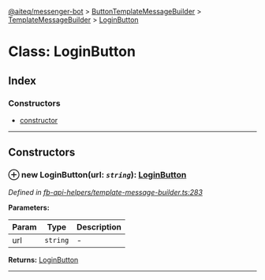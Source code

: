 [@aiteq/messenger-bot](../README.md) > [ButtonTemplateMessageBuilder](../classes/buttontemplatemessagebuilder.md) > [TemplateMessageBuilder](../modules/buttontemplatemessagebuilder.templatemessagebuilder.md) > [LoginButton](../classes/buttontemplatemessagebuilder.templatemessagebuilder.loginbutton.md)



# Class: LoginButton

## Index

### Constructors

* [constructor](buttontemplatemessagebuilder.templatemessagebuilder.loginbutton.md#constructor)



---
## Constructors
<a id="constructor"></a>


### ⊕ **new LoginButton**(url: *`string`*): [LoginButton](buttontemplatemessagebuilder.templatemessagebuilder.loginbutton.md)



*Defined in [fb-api-helpers/template-message-builder.ts:283](https://github.com/aiteq/messenger-bot/blob/a540dbb/src/fb-api-helpers/template-message-builder.ts#L283)*



**Parameters:**

| Param | Type | Description |
| ------ | ------ | ------ |
| url | `string`   |  - |





**Returns:** [LoginButton](buttontemplatemessagebuilder.templatemessagebuilder.loginbutton.md)

---


